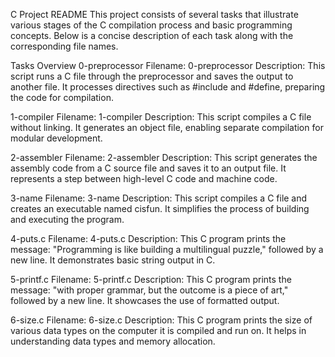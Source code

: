 C Project README
This project consists of several tasks that illustrate various stages of the C compilation process and basic programming concepts. Below is a concise description of each task along with the corresponding file names.

Tasks Overview
0-preprocessor
Filename: 0-preprocessor
Description: This script runs a C file through the preprocessor and saves the output to another file. It processes directives such as #include and #define, preparing the code for compilation.

1-compiler
Filename: 1-compiler
Description: This script compiles a C file without linking. It generates an object file, enabling separate compilation for modular development.

2-assembler
Filename: 2-assembler
Description: This script generates the assembly code from a C source file and saves it to an output file. It represents a step between high-level C code and machine code.

3-name
Filename: 3-name
Description: This script compiles a C file and creates an executable named cisfun. It simplifies the process of building and executing the program.

4-puts.c
Filename: 4-puts.c
Description: This C program prints the message: "Programming is like building a multilingual puzzle," followed by a new line. It demonstrates basic string output in C.

5-printf.c
Filename: 5-printf.c
Description: This C program prints the message: "with proper grammar, but the outcome is a piece of art," followed by a new line. It showcases the use of formatted output.

6-size.c
Filename: 6-size.c
Description: This C program prints the size of various data types on the computer it is compiled and run on. It helps in understanding data types and memory allocation.